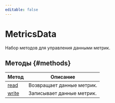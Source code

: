 ```yaml
---
editable: false
---
```


# MetricsData
Набор методов для управления данными метрик.

## Методы {#methods}
Метод | Описание
--- | ---
[read](read.md) | Возвращает данные метрик.
[write](write.md) | Записывает данные метрик.